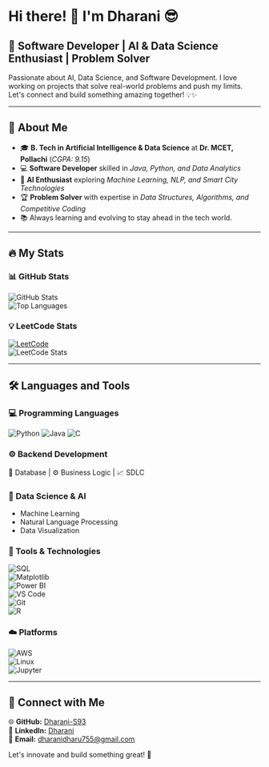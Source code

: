 # Hi there! 👋 I'm Dharani 😎

## 🚀 Software Developer | AI & Data Science Enthusiast | Problem Solver  

Passionate about AI, Data Science, and Software Development. I love working on projects that solve real-world problems and push my limits. Let's connect and build something amazing together! 💡✨  

---  
## 🌟 About Me  

- 🎓 **B. Tech in Artificial Intelligence & Data Science** at **Dr. MCET, Pollachi** (*CGPA: 9.15*)  
- 💻 **Software Developer** skilled in *Java, Python, and Data Analytics*  
- 🤖 **AI Enthusiast** exploring *Machine Learning, NLP, and Smart City Technologies*  
- 🏆 **Problem Solver** with expertise in *Data Structures, Algorithms, and Competitive Coding*  
- 📚 Always learning and evolving to stay ahead in the tech world.  

---  
## 🔥 My Stats  

### 📊 GitHub Stats  
![GitHub Stats](https://github-readme-stats.vercel.app/api?username=Dharani-S93&show_icons=true&theme=radical&hide_border=true&include_all_commits=true&count_private=true)  
![Top Languages](https://github-readme-stats.vercel.app/api/top-langs/?username=Dharani-S93&layout=compact&theme=radical&hide_border=true)  

### 💡 LeetCode Stats  
[![LeetCode](https://img.shields.io/badge/LeetCode-Profile-blue)](https://leetcode.com/u/dharani__s/)  
![LeetCode Stats](https://leetcard.jacoblin.cool/dharani__s?theme=dark&font=Roboto&solved=126)  

---  
## 🛠 Languages and Tools  

### 💻 Programming Languages  
![Python](https://img.shields.io/badge/Python-3776AB?style=for-the-badge&logo=python&logoColor=white)
![Java](https://img.shields.io/badge/Java-ED8B00?style=for-the-badge&logo=java&logoColor=white)
![C](https://img.shields.io/badge/C-00599C?style=for-the-badge&logo=c&logoColor=white)  

### ⚙️ Backend Development  
🔗 Database | ⚙️ Business Logic | 📈 SDLC  

### 🤖 Data Science & AI  
- Machine Learning  
- Natural Language Processing  
- Data Visualization  

### 🔧 Tools & Technologies  
![SQL](https://img.shields.io/badge/SQL-4479A1?style=for-the-badge&logo=sql&logoColor=white)  
![Matplotlib](https://img.shields.io/badge/Matplotlib-11557C?style=for-the-badge&logo=python&logoColor=white)  
![Power BI](https://img.shields.io/badge/Power%20BI-F2C811?style=for-the-badge&logo=power%20bi&logoColor=black)  
![VS Code](https://img.shields.io/badge/VS%20Code-007ACC?style=for-the-badge&logo=visual-studio-code&logoColor=white)  
![Git](https://img.shields.io/badge/Git-F05032?style=for-the-badge&logo=git&logoColor=white)  
![R](https://img.shields.io/badge/R-276DC3?style=for-the-badge&logo=r&logoColor=white)  

### ☁️ Platforms  
![AWS](https://img.shields.io/badge/AWS-232F3E?style=for-the-badge&logo=amazon-aws&logoColor=white)  
![Linux](https://img.shields.io/badge/Linux-FCC624?style=for-the-badge&logo=linux&logoColor=black)  
![Jupyter](https://img.shields.io/badge/Jupyter-F37626?style=for-the-badge&logo=jupyter&logoColor=white)  

---  
## 💼 Connect with Me  

🌐 **GitHub:** [Dharani-S93](https://github.com/Dharani-S93)  
🔗 **LinkedIn:** [Dharani](https://www.linkedin.com/in/dharani-s93/)  
📩 **Email:** dharanidharu755@gmail.com  

Let's innovate and build something great! 🚀
